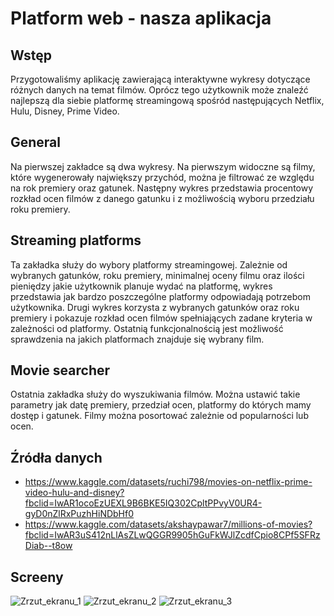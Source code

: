 # Platform web - nasza aplikacja

## Wstęp

Przygotowaliśmy aplikację zawierającą interaktywne wykresy dotyczące
różnych danych na temat filmów. Oprócz tego użytkownik może znaleźć
najlepszą dla siebie platformę streamingową spośród następujących
Netflix, Hulu, Disney, Prime Video.

## General

Na pierwszej zakładce są dwa wykresy. Na pierwszym widoczne są filmy,
które wygenerowały największy przychód, można je filtrować ze względu na
rok premiery oraz gatunek. Następny wykres przedstawia procentowy
rozkład ocen filmów z danego gatunku i z możliwością wyboru przedziału
roku premiery.

## Streaming platforms

Ta zakładka służy do wybory platformy streamingowej. Zależnie od
wybranych gatunków, roku premiery, minimalnej oceny filmu oraz ilości
pieniędzy jakie użytkownik planuje wydać na platformę, wykres
przedstawia jak bardzo poszczególne platformy odpowiadają potrzebom
użytkownika. Drugi wykres korzysta z wybranych gatunków oraz roku
premiery i pokazuje rozkład ocen filmów spełniających zadane kryteria w
zależności od platformy. Ostatnią funkcjonalnością jest możliwość
sprawdzenia na jakich platformach znajduje się wybrany film.

## Movie searcher

Ostatnia zakładka służy do wyszukiwania filmów. Można ustawić takie
parametry jak datę premiery, przedział ocen, platformy do których mamy
dostęp i gatunek. Filmy można posortować zależnie od popularności lub
ocen.

## Źródła danych

-   <https://www.kaggle.com/datasets/ruchi798/movies-on-netflix-prime-video-hulu-and-disney?fbclid=IwAR1ocoEzUEXL9B6BKE5IQ302CpltPPvyV0UR4-gyD0nZlRxPuzhHiNDbHf0>
-   <https://www.kaggle.com/datasets/akshaypawar7/millions-of-movies?fbclid=IwAR3uS412nLlAsZLwQGGR9905hGuFkWJlZcdfCpio8CPf5SFRzDiab--t8ow>

## Screeny

![Zrzut\_ekranu\_1](Zrzut_ekranu_1.png)
![Zrzut\_ekranu\_2](Zrzut_ekranu_2.png)
![Zrzut\_ekranu\_3](Zrzut_ekranu_3.png)
